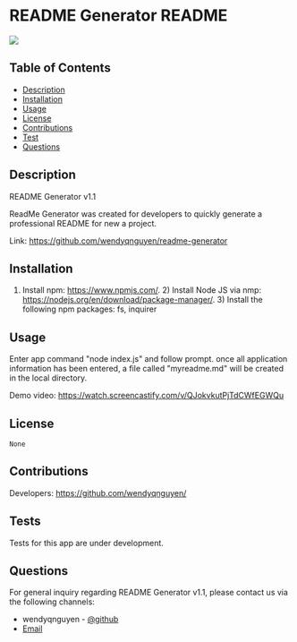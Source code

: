 # README Generator README 


  <p><img src="https://img.shields.io/badge/license-None-blue"></p>
  

## Table of Contents 

* [Description](#description)
* [Installation](#installation)
* [Usage](#usage)
* [License](#license)
* [Contributions](#contributions)
* [Test](#tests)
* [Questions](#questions)

## Description 
README Generator v1.1

ReadMe Generator was created for developers to quickly generate a professional README for new a project.

Link: https://github.com/wendyqnguyen/readme-generator


## Installation 

1) Install npm: https://www.npmjs.com/. 2) Install Node JS via nmp: https://nodejs.org/en/download/package-manager/. 3) Install the following npm packages: fs, inquirer

## Usage 

Enter app command "node index.js" and follow prompt. once all application information has been entered, a file called "myreadme.md" will be created in the local directory.

Demo video: https://watch.screencastify.com/v/QJokvkutPjTdCWfEGWQu

## License 
    None



## Contributions 

Developers: https://github.com/wendyqnguyen/


## Tests 

Tests for this app are under development.

## Questions 

For general inquiry regarding README Generator v1.1, please contact us via the following channels: 


- wendyqnguyen - [@github](https://github.com/wendyqnguyen/)
- [Email](mailto:wendy@mail.com)

